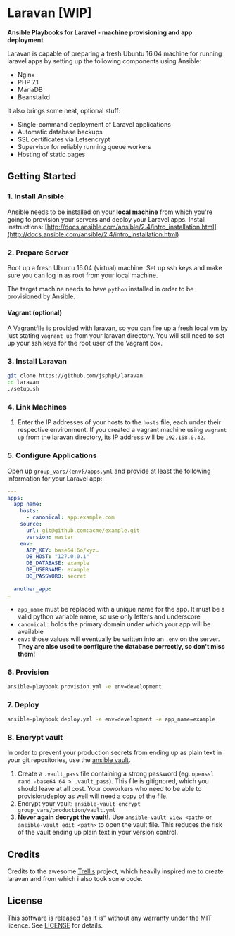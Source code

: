 # Laravan [WIP]

**Ansible Playbooks for Laravel - machine provisioning and app deployment**

Laravan is capable of preparing a fresh Ubuntu 16.04 machine for running laravel apps by setting up the following components using Ansible:

- Nginx
- PHP 7.1
- MariaDB
- Beanstalkd

It also brings some neat, optional stuff:

- Single-command deployment of Laravel applications
- Automatic database backups
- SSL certificates via Letsencrypt
- Supervisor for reliably running queue workers
- Hosting of static pages


## Getting Started

### 1. Install Ansible

Ansible needs to be installed on your **local machine** from which you're going to provision your servers and deploy your Laravel apps. Install instructions: [http://docs.ansible.com/ansible/2.4/intro_installation.html](http://docs.ansible.com/ansible/2.4/intro_installation.html)

### 2. Prepare Server

Boot up a fresh Ubuntu 16.04 (virtual) machine. Set up ssh keys and make sure you can log in as root from your local machine.

The target machine needs to have `python` installed in order to be provisioned by Ansible.

#### Vagrant (optional)

A Vagrantfile is provided with laravan, so you can fire up a fresh local vm by just stating `vagrant up` from your laravan directory. You will still need to set up your ssh keys for the root user of the Vagrant box.

### 3. Install Laravan

```bash
git clone https://github.com/jsphpl/laravan
cd laravan
./setup.sh
```

### 4. Link Machines

1. Enter the IP addresses of your hosts to the `hosts` file, each under their respective environment. If you created a vagrant machine using `vagrant up` from the laravan directory, its IP address will be `192.168.0.42`.

### 5. Configure Applications

Open up `group_vars/{env}/apps.yml` and provide at least the following information for your Laravel app:

```yml
---
apps:
  app_name:
    hosts:
      - canonical: app.example.com
    source:
      url: git@github.com:acme/example.git
      version: master
    env:
      APP_KEY: base64:6o/xyz…
      DB_HOST: "127.0.0.1"
      DB_DATABASE: example
      DB_USERNAME: example
      DB_PASSWORD: secret

  another_app:
…
```

- `app_name` must be replaced with a unique name for the app. It must be a valid python variable name, so use only letters and underscore
- `canonical:` holds the primary domain under which your app will be available
- `env:` those values will eventually be written into an `.env` on the server. **They are also used to configure the database correctly, so don't miss them!**

### 6. Provision

```bash
ansible-playbook provision.yml -e env=development
```

### 7. Deploy

```bash
ansible-playbook deploy.yml -e env=development -e app_name=example
```

### 8. Encrypt vault

In order to prevent your production secrets from ending up as plain text in your git repositories, use the [ansible vault](http://docs.ansible.com/ansible/2.4/vault.html).

1. Create a `.vault_pass` file containing a strong password (eg. `openssl rand -base64 64 > .vault_pass`). This file is gitignored, which you should leave at all cost. Your coworkers who need to be able to provision/deploy as well will need a copy of the file.
2. Encrypt your vault: `ansible-vault encrypt group_vars/production/vault.yml`
3. **Never again decrypt the vault!**. Use `ansible-vault view <path>` or `ansible-vault edit <path>` to open the vault file. This reduces the risk of the vault ending up plain text in your version control.


## Credits

Credits to the awesome [Trellis](https://github.com/roots/trellis) project, which heavily inspired me to create laravan and from which i also took some code.


## License

This software is released "as it is" without any warranty under the MIT licence. See [LICENSE](LICENSE) for details.
